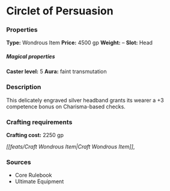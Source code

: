 ﻿---
Title: "Circlet of Persuasion"
Type: "Wondrous Item"
Price: "4500 gp"
Weight: "–"
Slot: "Head"
Caster level: "5"
Aura: "faint transmutation"
Description: |
  "This delicately engraved silver headband grants its wearer a +3 competence bonus on Charisma-based checks."
Crafting cost: "2250 gp"
Sources: "['Core Rulebook', 'Ultimate Equipment']"
---

# Circlet of Persuasion

### Properties

**Type:** Wondrous Item **Price:** 4500 gp **Weight:** – **Slot:** Head

##### Magical properties

**Caster level:** 5 **Aura:** faint transmutation

### Description

This delicately engraved silver headband grants its wearer a +3 competence bonus on Charisma-based checks.

### Crafting requirements

**Crafting cost:** 2250 gp

_[[feats/Craft Wondrous Item|Craft Wondrous Item]]_,

### Sources

* Core Rulebook
* Ultimate Equipment
